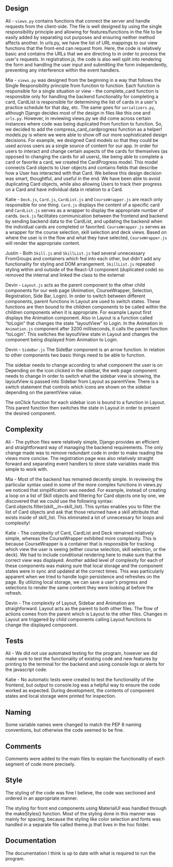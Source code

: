 ## Design
Ali - ```views.py``` contains functions that connect the server and handle requests from the client-side. The file is well designed by using the single responsibility principle and allowing for features/functions in the file to be easily added by separating out purposes and ensuring neither method affects another. In urls.py, we have the list of URL mappings to our view functions that the front-end can request from. Here, the code is relatively basic and contains the URLs that we are directing to in order to process the user's requests. In registration.js, the code is also well split into rendering the form and handling the user input and submitting the form independently, preventing any interference within the event handlers.

Mia - ```views.py``` was designed from the beginning in a way that follows the Single Responsibility principle from function to function. Each function is responsible for a single situation or view - the complete_card function is responsible only for handling the backend functionality for completing a card, CardList is responsible for determining the list of cards in a user's practice schedule for that day, etc. The same goes for ```serializers.py```, although Django decides most of the design in files like this one and ```urls.py```.
However, in reviewing views.py we did come across certain instances where code was being duplicated from function to function. So, we decided to add the compress_card_cardprogress function as a helper!
models.py is where we were able to show off our more sophisticated design decisions. For example, we designed Card models so that they could be used across users as a single source of content for our app. In order for users to interact and change certain aspects of the cards for themselves (as opposed to changing the cards for all users), like being able to complete a card or favorite a card, we created the CardProgress model. This model connects Card objects to User objects and contains fields that describe how a User has interacted with that Card. We believe this design decision was smart, thoughtful, and useful in the end. We have been able to avoid duplicating Card objects, while also allowing Users to track their progress on a Card and have individual data in relation to a Card.

Katie - ```Deck.js```, ```Card.js```, ```CardList.js``` and ```CourseWrapper.js``` are reach only responsible for one thing. ```Card.js``` displays the content of a specific card and ```CardList.js``` serves as a wrapper to display the appropriate number of cards. ```Deck.js``` facilitates communication between the frontend and backend by sending backend data to the CardList, and updating the backend when the individual cards are completed or favorited. ```CourseWrapper.js``` serves as a wrapper for the course selection, skill selection and deck views. Based on where the user is in the flow and what they have selected, ```CourseWrapper.js``` will render the appropriate content.

Justin - Both ```Skill.js``` and ```SkillList.js``` had several unnecessary FromGroups and containers which fed into each other, but didn't add any functionality for styling and DOM arrangement. ```SkillList.js``` repeated styling within and outside of the React-UI component (duplicated code) so removed the internal and linked the class to the external

Devin - ```Layout.js``` acts as the parent component to the other child components for our web page (Animation, CourseWrapper, Selection, Registration, Side Bar, Login). In order to switch between different components, parent functions in Layout are used to switch states. These functions are then bound to the children components to be called within the children components when it is appropriate. For example Layout first displays the Animation component. Also in Layout is a function called “toLogin” that changes the state ”layoutView” to Login. In the Animation in ```Animation.js``` component after 3200 milliseconds, it calls the parent function “toLogin”. This switches the layoutView state in Layout and changes the component being displayed from Animation to Login.

Devin - ```SideBar.js``` The SideBar component is an arrow function. In relation to other components two basic things need to be able to function.

The sidebar needs to change according to what component the user is on
Depending on the icon clicked in the sidebar, the web page component needs to change
In order to switch what the sidebar view is showing, the layoutView is passed into Sidebar from Layout as parentView. There is a switch statement that controls which icons are shown on the sidebar depending on the parentView value.

The onClick function for each sidebar icon is bound to a function in Layout. This parent function then switches the state in Layout in order to present the desired component.

## Complexity
Ali - The python files were relatively simple, Django provides an efficient and straightforward way of managing the backend requirements. The only change made was to remove redundant code in order to make reading the views more concise. The registration page was also relatively straight forward and separating event handlers to store state variables made this simple to work with.

Mia - Most of the backend has remained decently simple. In reviewing the particular syntax used in some of the more complex functions in views.py we noticed that simplification was needed. For example, instead of creating a loop on a list of Skill objects and filtering for Card objects one by one, we discovered that we could use the following syntax: Card.objects.filter(skill__in=skill_list). This syntax enables you to filter the list of Card objects and ask that those returned have a skill attribute that exists inside of skill_list. This eliminated a lot of unnecessary for loops and complexity!

Katie - The complexity of Card, CardList and Deck remained relatively simple, whereas the CourseWrapper exhibited more complexity. This is because CourseWrapper is a container that is responsible for tracking which view the user is seeing (either course selection, skill selection, or the deck). We had to include conditional rendering here to make sure that the correct view was displayed. Another added level of complexity for each of these components was making sure that local storage and the component states were in sync and updated at the correct times. This was particularly apparent when we tried to handle login persistence and refreshes on the page. By utilizing local storage, we can save a user's progress and selections to render the same content they were looking at before the refresh.

Devin - The complexity of Layout, Sidebar and Animation are straighforward. Layout acts as the parent to both other files. The flow of actions comes from the parent which is Layout to the other files. Changes in Layout are triggered by child components calling Layout functions to change the displayed component.

## Tests
Ali - We did not use automated testing for the program, however we did make sure to test the functionality of existing code and new features by printing to the terminal for the backend and using console logs or alerts for the javascript code.

Katie - No automatic tests were created to test the functionality of the frontend, but output to console.log was a helpful way to ensure the code worked as expected. During development, the contents of component states and local storage were printed for inspection.

## Naming
Some variable names were changed to match the PEP 8 naming conventions, but otherwise the code seemed to be fine.

## Comments
Comments were added to the main files to explain the functionality of each segment of code more precisely.

## Style
The styling of the code was fine I believe, the code was sectioned and ordered in an appropriate manner.

The styling for front end components using MaterialUI was handled through the makeStyles() function. Most of the styling done in this manner was mainly for spacing, because the styling like color selection and fonts was handled in a separate file called theme.js that lives in the hoc folder.

## Documentation
The documentation I think is up to date with what is required to run the program.
